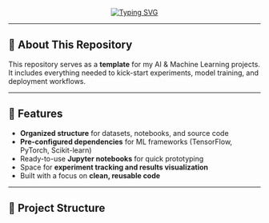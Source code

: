 <!-- Animated Typing Header -->
<p align="center">
  <a href="https://github.com/YourUsername">
    <img src="https://readme-typing-svg.demolab.com?font=Fira+Code&weight=600&size=28&pause=1000&color=6F61FF&center=true&vCenter=true&width=435&lines=Welcome+to+My+AI+%26+ML+Repository!;Exploring+Models+%7C+Data+%7C+Innovation" alt="Typing SVG" />
  </a>
</p>

---

## 🚀 About This Repository

This repository serves as a **template** for my AI & Machine Learning projects.  
It includes everything needed to kick-start experiments, model training, and deployment workflows.

---

## 🧠 Features

- **Organized structure** for datasets, notebooks, and source code  
- **Pre-configured dependencies** for ML frameworks (TensorFlow, PyTorch, Scikit-learn)  
- Ready-to-use **Jupyter notebooks** for quick prototyping  
- Space for **experiment tracking and results visualization**  
- Built with a focus on **clean, reusable code**  

---

## 📂 Project Structure


